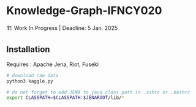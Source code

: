 # Knowledge-Graph-IFNCY020

🏗️ Work In Progress | Deadline: 5 Jan. 2025

## Installation

Requires : Apache Jena, Riot, Fuseki

```python
# download raw data
python3 kaggle.py 
```


```bash
# do not forget to add JENA to java class path in .zshrc or .bashrc
export CLASSPATH=$CLASSPATH:$JENAROOT/lib/*
```

